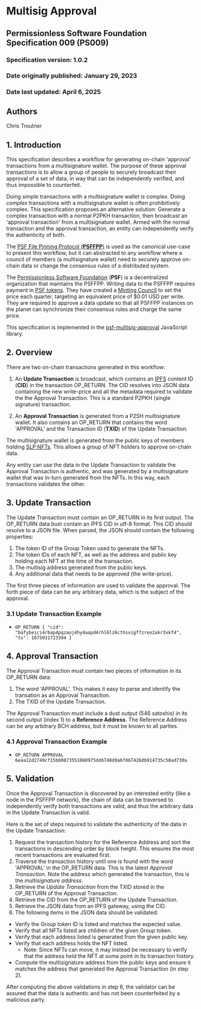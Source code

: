 # Multisig Approval

## Permissionless Software Foundation Specification 009 (PS009)

### Specification version: 1.0.2

### Date originally published: January 29, 2023

### Date last updated: April 6, 2025

## Authors

Chris Troutner

## 1. Introduction

This specification describes a workflow for generating on-chain 'approval' transactions from a multisignature wallet. The purpose of these approval transactions is to allow a group of people to securely broadcast their approval of a set of data, in way that can be independently verified, and thus impossible to counterfeit.

Doing *simple* transactions with a multisignature wallet is complex. Doing *complex* transactions with a multisignature wallet is often prohibitively complex. This specification proposes an alternative solution: Generate a complex transaction with a normal P2PKH transaction, then broadcast an 'approval transaction' from a multisignature wallet. Armed with the normal transaction and the approval transaction, an entity can independently verify the authenticity of both.

The [PSF File Pinning Protocol (**PSFFPP**)](https://psffpp.com) is used as the canonical use-case to present this workflow, but it can abstracted to any workflow where a council of members (a multisignature wallet) need to securely approve on-chain data or change the consensus rules of a distributed system.

The [Permissionless Software Foundation](https://psfoundation.info) (**PSF**) is a decentralized organization that maintains the PSFFPP. Writing data to the PSFFPP requires payment in [PSF tokens](https://psfoundation.cash). They have created a [Minting Council](https://psfoundation.info/governance/minting-council) to set the price each quarter, targeting an equivalent price of $0.01 USD per write. They are required to approve a data update so that all PSFFPP instances on the planet can synchronize their consensus rules and charge the same price.

This specification is implemented in the [psf-multisig-approval](https://www.npmjs.com/package/psf-multisig-approval) JavaScript library.

## 2. Overview

There are two on-chain transactions generated in this workflow:

1. An **Update Transaction** is broadcast, which contains an [IPFS](https://ipfs.io) content ID (**CID**) in the transaction OP_RETURN. The CID resolves into JSON data containing the new write-price and all the metadata required to validate the the Approval Transaction. This is a standard P2PKH (single signature) transaction.

2. An **Approval Transaction** is generated from a P2SH multisignature wallet. It also contains an OP_RETURN that contains the word 'APPROVAL' and the Transaction ID (**TXID**) of the Update Transaction.

The multisignature wallet is generated from the public keys of members holding [SLP NFTs](https://github.com/simpleledger/slp-specifications/blob/master/slp-nft-1.md). This allows a group of NFT holders to approve on-chain data.

Any entity can use the data in the Update Transaction to validate the Approval Transaction is authentic, and was generated by a multisignature wallet that was in-turn generated from the NFTs. In this way, each transactions validates the other.

## 3. Update Transaction

The Update Transaction must contain an OP_RETURN in its first output. The OP_RETURN data bust contain an IPFS CID in utf-8 format. This CID should resolve to a JSON file. When parsed, the JSON should contain the following properties:

1. The token ID of the Group Token used to generate the NFTs.
2. The token IDs of each NFT, as well as the address and public key holding each NFT at the time of the transaction.
3. The multisig address generated from the public keys.
4. Any additional data that needs to be approved (the write-price).

The first three pieces of information are used to validate the approval. The forth piece of data can be any arbitrary data, which is the subject of the approval.

### 3.1 Update Transaction Example

- `OP_RETURN { "cid": "bafybeici4rbap4pqzaoj4hy4aapd4rhl6lz6cthsxigf7zreo2akr3xkf4", "ts": 1675031723394 }`

## 4. Approval Transaction
The Approval Transaction must contain two pieces of information in its OP_RETURN data:

1. The word 'APPROVAL'. This makes it easy to parse and identify the transation as an Approval Transaction.
2. The TXID of the Update Transaction.

The Approval Transaction must include a dust output (546 satoshis) in its second output (index 1) to a **Reference Address**. The Reference Address can be any arbitrary BCH address, but it must be known to all parties.

### 4.1 Approval Transaction Example

- `OP_RETURN APPROVAL 6eaa12d2749cf15b00873551088975dd6748d9a6f867426db914735c58ad730a`

## 5. Validation

Once the Approval Transaction is discovered by an interested entity (like a node in the PSFFPP network), the chain of data can be traversed to independently verify both transactions are valid, and thus the arbitrary data in the Update Transaction is valid.

Here is the set of steps required to validate the authenticity of the data in the Update Transaction:

1. Request the transaction history for the Reference Address and sort the transactions in descending order by block height. This ensures the most recent transactions are evaluated first.
2. Traverse the transaction history until one is found with the word 'APPROVAL' in the OP_RETURN data. This is the latest *Approval Transaction*. Note the address which generated the transaction, this is the *multisignature address*.
3. Retrieve the *Update Transaction* from the TXID stored in the OP_RETURN of the Approval Transaction.
4. Retrieve the CID from the OP_RETURN of the Update Transaction.
5. Retrieve the JSON data from an IPFS gateway, using the CID.
6. The following items in the JSON data should be validated:
  - Verify the Group token ID is listed and matches the expected value.
  - Verify that all NFTs listed are children of the given Group token.
  - Verify that each address listed is generated from the given public key.
  - Verify that each address holds the NFT listed.
    - Note: Since NFTs can move, it may instead be necessary to verify that the address *held* the NFT at some point in its transaction history.
  - Compute the multisignature address from the public keys and ensure it matches the address that generated the Approval Transaction (in step 2).

After computing the above validations in step 6, the validator can be assured that the data is authentic and has not been counterfeited by a malicious party.
